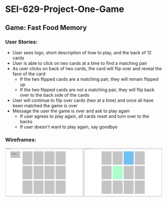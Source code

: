 # SEI-629-Project-One-Game

## Game: Fast Food Memory

### User Stories:

- User sees logo, short description of how to play, and the back of 12 cards
- User is able to click on two cards at a time to find a matching pair
- As user clicks on back of two cards, the card will flip over and reveal the face of the card
    - If the two flipped cards are a matching pair, they will remain flipped up
    - If the two flipped cards are not a matching pair, they will flip back over to the back side of the cards
- User will continue to flip over cards (two at a time) and once all have been matched the game is over
- Message the user the game is over and ask to play again
    - If user agrees to play again, all cards reset and turn over to the backs
    - If user doesn't want to play again, say goodbye

### Wireframes:

![Wireframes](wireframes.png)
